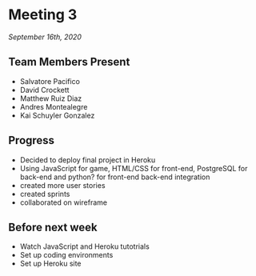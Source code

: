 # Meeting 3
_September 16th, 2020_

## Team Members Present
* Salvatore Pacifico
* David Crockett
* Matthew Ruiz Diaz
* Andres Montealegre
* Kai Schuyler Gonzalez

## Progress
* Decided to deploy final project in Heroku
* Using JavaScript for game, HTML/CSS for front-end, PostgreSQL for back-end and python? for front-end back-end integration
* created more user stories
* created sprints
* collaborated on wireframe

## Before next week
* Watch JavaScript and Heroku tutotrials
* Set up coding environments
* Set up Heroku site
